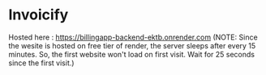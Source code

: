 # Invoicify

Hosted here : https://billingapp-backend-ektb.onrender.com
(NOTE: Since the wesite is hosted on free tier of render, the server sleeps after every 15 minutes. So, the first website won't load on first visit. Wait for 25 seconds since the first visit.)
